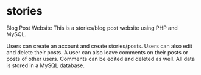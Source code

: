 # stories
Blog Post Website
This is a stories/blog post website using PHP and MySQL.

Users can create an account and create stories/posts. Users can also edit and delete their posts. A user can also leave comments on their posts or posts of other users. Comments can be edited and deleted as well. All data is stored in a MySQL database.
